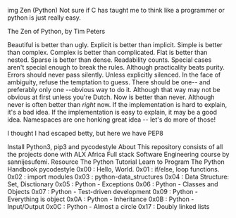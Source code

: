 img
Zen (Python)
Not sure if C has taught me to think like a programmer or python is just really easy.

The Zen of Python, by Tim Peters

Beautiful is better than ugly.
Explicit is better than implicit.
Simple is better than complex.
Complex is better than complicated.
Flat is better than nested.
Sparse is better than dense.
Readability counts.
Special cases aren't special enough to break the rules.
Although practicality beats purity.
Errors should never pass silently.
Unless explicitly silenced.
In the face of ambiguity, refuse the temptation to guess.
There should be one-- and preferably only one --obvious way to do it.
Although that way may not be obvious at first unless you're Dutch.
Now is better than never.
Although never is often better than *right* now.
If the implementation is hard to explain, it's a bad idea.
If the implementation is easy to explain, it may be a good idea.
Namespaces are one honking great idea -- let's do more of those!

I thought I had escaped betty, but here we have PEP8

Install Python3, pip3 and pycodestyle
About
This repository consists of all the projects done with ALX Africa Full stack Software Engineering course by sannijesufemi.
Resource
The Python Tutorial
Learn to Program
The Python Handbook
pycodestyle
0x00 : Hello, World.
0x01 : if/else, loop functions.
0x02 : import modules
0x03 : python-data_structures
0x04 : Data Structure: Set, Disctionary 
0x05 : Python - Exceptions
0x06 : Python - Classes and Objects
0x07 : Python - Test-driven development
0x09 : Python - Everything is object
0x0A : Python - Inheritance
0x0B : Python - Input/Output
0x0C : Python - Almost a circle
0x17 : Doubly linked lists




